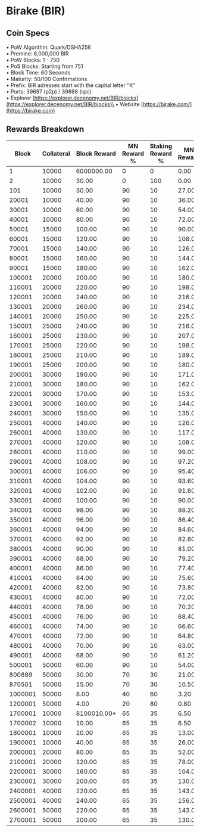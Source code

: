 # Birake (BIR)

## Coin Specs

• PoW Algorithm: Quark/DSHA256\
• Premine: 6,000,000 BIR\
• PoW Blocks: 1 - 750\
• PoS Blocks: Starting from 751\
• Block Time: 60 Seconds\
• Maturity: 50/100 Confirmations\
• Prefix: BIR adresses start with the capital letter "K"\
• Ports: 39697 (p2p) / 39698 (rpc)\
• Explorer [https://explorer.decenomy.net/BIR/blocks](https://explorer.decenomy.net/BIR/blocks)\
• Website [https://birake.com/](https://birake.com)

## Rewards Breakdown



| Block   | Collateral | Block Reward | MN Reward % | Staking Reward % | MN Reward | Staker Reward | roi 500 | roi 1000 | roi 1500 | roi 2000 | roi 2500 | coin supply |
| ------- | ---------- | ------------ | ----------- | ---------------- | --------- | ------------- | ------- | -------- | -------- | -------- | -------- | ----------- |
| 1       | 10000      | 6000000.00   | 0           | 0                | 0.00      | 0.00          | 0.00    | 0.00     | 0.00     | 0.00     | 0.00     | 6M          |
| 2       | 10000      | 30.00        | 0           | 100              | 0.00      | 30.00         | 0.00    | 0.00     | 0.00     | 0.00     | 0.00     | 6M          |
| 101     | 10000      | 30.00        | 90          | 10               | 27.00     | 3.00          | 283.82  | 141.91   | 94.61    | 70.96    | 56.76    | 6M          |
| 20001   | 10000      | 40.00        | 90          | 10               | 36.00     | 4.00          | 378.43  | 189.22   | 126.14   | 94.61    | 75.69    | 7M          |
| 30001   | 10000      | 60.00        | 90          | 10               | 54.00     | 6.00          | 567.65  | 283.82   | 189.22   | 141.91   | 113.53   | 7M          |
| 40001   | 10000      | 80.00        | 90          | 10               | 72.00     | 8.00          | 756.86  | 378.43   | 252.29   | 189.22   | 151.37   | 8M          |
| 50001   | 15000      | 100.00       | 90          | 10               | 90.00     | 10.00         | 630.72  | 315.36   | 210.24   | 157.68   | 126.14   | 8M          |
| 60001   | 15000      | 120.00       | 90          | 10               | 108.00    | 12.00         | 756.86  | 378.43   | 252.29   | 189.22   | 151.37   | 9M          |
| 70001   | 15000      | 140.00       | 90          | 10               | 126.00    | 14.00         | 883.01  | 441.50   | 294.34   | 220.75   | 176.60   | 11M         |
| 80001   | 15000      | 160.00       | 90          | 10               | 144.00    | 16.00         | 1009.15 | 504.58   | 336.38   | 252.29   | 201.83   | 12M         |
| 90001   | 15000      | 180.00       | 90          | 10               | 162.00    | 18.00         | 1135.30 | 567.65   | 378.43   | 283.82   | 227.06   | 14M         |
| 100001  | 20000      | 200.00       | 90          | 10               | 180.00    | 20.00         | 946.08  | 473.04   | 315.36   | 236.52   | 189.22   | 15M         |
| 110001  | 20000      | 220.00       | 90          | 10               | 198.00    | 22.00         | 1040.69 | 520.34   | 346.90   | 260.17   | 208.14   | 17M         |
| 120001  | 20000      | 240.00       | 90          | 10               | 216.00    | 24.00         | 1135.30 | 567.65   | 378.43   | 283.82   | 227.06   | 20M         |
| 130001  | 20000      | 260.00       | 90          | 10               | 234.00    | 26.00         | 1229.90 | 614.95   | 409.97   | 307.48   | 245.98   | 22M         |
| 140001  | 20000      | 250.00       | 90          | 10               | 225.00    | 25.00         | 1182.60 | 591.30   | 394.20   | 295.65   | 236.52   | 25M         |
| 150001  | 25000      | 240.00       | 90          | 10               | 216.00    | 24.00         | 908.24  | 454.12   | 302.75   | 227.06   | 181.65   | 27M         |
| 160001  | 25000      | 230.00       | 90          | 10               | 207.00    | 23.00         | 870.39  | 435.20   | 290.13   | 217.60   | 174.08   | 30M         |
| 170001  | 25000      | 220.00       | 90          | 10               | 198.00    | 22.00         | 832.55  | 416.28   | 277.52   | 208.14   | 166.51   | 32M         |
| 180001  | 25000      | 210.00       | 90          | 10               | 189.00    | 21.00         | 794.71  | 397.35   | 264.90   | 198.68   | 158.94   | 34M         |
| 190001  | 25000      | 200.00       | 90          | 10               | 180.00    | 20.00         | 756.86  | 378.43   | 252.29   | 189.22   | 151.37   | 36M         |
| 200001  | 30000      | 190.00       | 90          | 10               | 171.00    | 19.00         | 599.18  | 299.59   | 199.73   | 149.80   | 119.84   | 38M         |
| 210001  | 30000      | 180.00       | 90          | 10               | 162.00    | 18.00         | 567.65  | 283.82   | 189.22   | 141.91   | 113.53   | 40M         |
| 220001  | 30000      | 170.00       | 90          | 10               | 153.00    | 17.00         | 536.11  | 268.06   | 178.70   | 134.03   | 107.22   | 42M         |
| 230001  | 30000      | 160.00       | 90          | 10               | 144.00    | 16.00         | 504.58  | 252.29   | 168.19   | 126.14   | 100.92   | 44M         |
| 240001  | 30000      | 150.00       | 90          | 10               | 135.00    | 15.00         | 473.04  | 236.52   | 157.68   | 118.26   | 94.61    | 45M         |
| 250001  | 40000      | 140.00       | 90          | 10               | 126.00    | 14.00         | 331.13  | 165.56   | 110.38   | 82.78    | 66.23    | 47M         |
| 260001  | 40000      | 130.00       | 90          | 10               | 117.00    | 13.00         | 307.48  | 153.74   | 102.49   | 76.87    | 61.50    | 48M         |
| 270001  | 40000      | 120.00       | 90          | 10               | 108.00    | 12.00         | 283.82  | 141.91   | 94.61    | 70.96    | 56.76    | 49M         |
| 280001  | 40000      | 110.00       | 90          | 10               | 99.00     | 11.00         | 260.17  | 130.09   | 86.72    | 65.04    | 52.03    | 51M         |
| 290001  | 40000      | 108.00       | 90          | 10               | 97.20     | 10.80         | 255.44  | 127.72   | 85.15    | 63.86    | 51.09    | 52M         |
| 300001  | 40000      | 106.00       | 90          | 10               | 95.40     | 10.60         | 250.71  | 125.36   | 83.57    | 62.68    | 50.14    | 53M         |
| 310001  | 40000      | 104.00       | 90          | 10               | 93.60     | 10.40         | 245.98  | 122.99   | 81.99    | 61.50    | 49.20    | 54M         |
| 320001  | 40000      | 102.00       | 90          | 10               | 91.80     | 10.20         | 241.25  | 120.63   | 80.42    | 60.31    | 48.25    | 55M         |
| 330001  | 40000      | 100.00       | 90          | 10               | 90.00     | 10.00         | 236.52  | 118.26   | 78.84    | 59.13    | 47.30    | 56M         |
| 340001  | 40000      | 98.00        | 90          | 10               | 88.20     | 9.80          | 231.79  | 115.89   | 77.26    | 57.95    | 46.36    | 57M         |
| 350001  | 40000      | 96.00        | 90          | 10               | 86.40     | 9.60          | 227.06  | 113.53   | 75.69    | 56.76    | 45.41    | 58M         |
| 360001  | 40000      | 94.00        | 90          | 10               | 84.60     | 9.40          | 222.33  | 111.16   | 74.11    | 55.58    | 44.47    | 59M         |
| 370001  | 40000      | 92.00        | 90          | 10               | 82.80     | 9.20          | 217.60  | 108.80   | 72.53    | 54.40    | 43.52    | 60M         |
| 380001  | 40000      | 90.00        | 90          | 10               | 81.00     | 9.00          | 212.87  | 106.43   | 70.96    | 53.22    | 42.57    | 61M         |
| 390001  | 40000      | 88.00        | 90          | 10               | 79.20     | 8.80          | 208.14  | 104.07   | 69.38    | 52.03    | 41.63    | 62M         |
| 400001  | 40000      | 86.00        | 90          | 10               | 77.40     | 8.60          | 203.41  | 101.70   | 67.80    | 50.85    | 40.68    | 62M         |
| 410001  | 40000      | 84.00        | 90          | 10               | 75.60     | 8.40          | 198.68  | 99.34    | 66.23    | 49.67    | 39.74    | 63M         |
| 420001  | 40000      | 82.00        | 90          | 10               | 73.80     | 8.20          | 193.95  | 96.97    | 64.65    | 48.49    | 38.79    | 64M         |
| 430001  | 40000      | 80.00        | 90          | 10               | 72.00     | 8.00          | 189.22  | 94.61    | 63.07    | 47.30    | 37.84    | 65M         |
| 440001  | 40000      | 78.00        | 90          | 10               | 70.20     | 7.80          | 184.49  | 92.24    | 61.50    | 46.12    | 36.90    | 66M         |
| 450001  | 40000      | 76.00        | 90          | 10               | 68.40     | 7.60          | 179.76  | 89.88    | 59.92    | 44.94    | 35.95    | 66M         |
| 460001  | 40000      | 74.00        | 90          | 10               | 66.60     | 7.40          | 175.02  | 87.51    | 58.34    | 43.76    | 35.00    | 67M         |
| 470001  | 40000      | 72.00        | 90          | 10               | 64.80     | 7.20          | 170.29  | 85.15    | 56.76    | 42.57    | 34.06    | 68M         |
| 480001  | 40000      | 70.00        | 90          | 10               | 63.00     | 7.00          | 165.56  | 82.78    | 55.19    | 41.39    | 33.11    | 69M         |
| 490001  | 40000      | 68.00        | 90          | 10               | 61.20     | 6.80          | 160.83  | 80.42    | 53.61    | 40.21    | 32.17    | 69M         |
| 500001  | 50000      | 60.00        | 90          | 10               | 54.00     | 6.00          | 113.53  | 56.76    | 37.84    | 28.38    | 22.71    | 70M         |
| 800889  | 50000      | 30.00        | 70          | 30               | 21.00     | 9.00          | 44.15   | 22.08    | 14.72    | 11.04    | 8.83     | 88M         |
| 870501  | 50000      | 15.00        | 70          | 30               | 10.50     | 4.50          | 22.08   | 11.04    | 7.36     | 5.52     | 4.42     | 90M         |
| 1000001 | 50000      | 8.00         | 40          | 60               | 3.20      | 4.80          | 6.73    | 3.36     | 2.24     | 1.68     | 1.35     | 92M         |
| 1200001 | 50000      | 4.00         | 20          | 80               | 0.80      | 3.20          | 1.68    | 0.84     | 0.56     | 0.42     | 0.34     | 94M         |
| 1700001 | 10000      | 8100010.00\* | 65          | 35               | 6.50      | 3.50          | 68.33   | 34.16    | 22.78    | 17.08    | 13.67    | 104M        |
| 1700002 | 10000      | 10.00        | 65          | 35               | 6.50      | 3.50          | 68.33   | 34.16    | 22.78    | 17.08    | 13.67    | 104M        |
| 1800001 | 10000      | 20.00        | 65          | 35               | 13.00     | 7.00          | 136.66  | 68.33    | 45.55    | 34.16    | 27.33    | 105M        |
| 1900001 | 10000      | 40.00        | 65          | 35               | 26.00     | 14.00         | 273.31  | 136.66   | 91.10    | 68.33    | 54.66    | 107M        |
| 2000001 | 20000      | 80.00        | 65          | 35               | 52.00     | 28.00         | 273.31  | 136.66   | 91.10    | 68.33    | 54.66    | 111M        |
| 2100001 | 20000      | 120.00       | 65          | 35               | 78.00     | 42.00         | 409.97  | 204.98   | 136.66   | 102.49   | 81.99    | 119M        |
| 2200001 | 30000      | 160.00       | 65          | 35               | 104.00    | 56.00         | 364.42  | 182.21   | 121.47   | 91.10    | 72.88    | 131M        |
| 2300001 | 30000      | 200.00       | 65          | 35               | 130.00    | 70.00         | 455.52  | 227.76   | 151.84   | 113.88   | 91.10    | 147M        |
| 2400001 | 40000      | 220.00       | 65          | 35               | 143.00    | 77.00         | 375.80  | 187.90   | 125.27   | 93.95    | 75.16    | 167M        |
| 2500001 | 40000      | 240.00       | 65          | 35               | 156.00    | 84.00         | 409.97  | 204.98   | 136.66   | 102.49   | 81.99    | 189M        |
| 2600001 | 50000      | 220.00       | 65          | 35               | 143.00    | 77.00         | 300.64  | 150.32   | 100.21   | 75.16    | 60.13    | 213M        |
| 2700001 | 50000      | 200.00       | 65          | 35               | 130.00    | 70.00         | 273.31  | 136.66   | 91.10    | 68.33    | 54.66    | 235M        |
